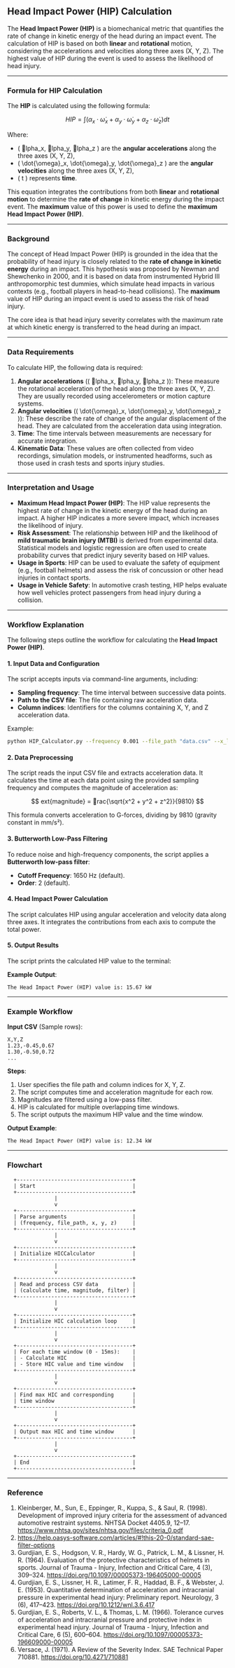 
## Head Impact Power (HIP) Calculation

The **Head Impact Power (HIP)** is a biomechanical metric that quantifies the rate of change in kinetic energy of the head during an impact event. The calculation of HIP is based on both **linear** and **rotational** motion, considering the accelerations and velocities along three axes (X, Y, Z). The highest value of HIP during the event is used to assess the likelihood of head injury.

---

### **Formula for HIP Calculation**

The **HIP** is calculated using the following formula:

$$HIP = \int \left( \alpha_x \cdot \dot{\omega}_x + \alpha_y \cdot \dot{\omega}_y + \alpha_z \cdot \dot{\omega}_z \right) dt$$

Where:
- \( lpha_x, lpha_y, lpha_z \) are the **angular accelerations** along the three axes (X, Y, Z),
- \( \dot{\omega}_x, \dot{\omega}_y, \dot{\omega}_z \) are the **angular velocities** along the three axes (X, Y, Z),
- \( t \) represents **time**.

This equation integrates the contributions from both **linear** and **rotational motion** to determine the **rate of change** in kinetic energy during the impact event. The **maximum** value of this power is used to define the **maximum Head Impact Power (HIP)**.

---

### **Background**

The concept of Head Impact Power (HIP) is grounded in the idea that the probability of head injury is closely related to the **rate of change in kinetic energy** during an impact. This hypothesis was proposed by Newman and Shewchenko in 2000, and it is based on data from instrumented Hybrid III anthropomorphic test dummies, which simulate head impacts in various contexts (e.g., football players in head-to-head collisions). The **maximum** value of HIP during an impact event is used to assess the risk of head injury.

The core idea is that head injury severity correlates with the maximum rate at which kinetic energy is transferred to the head during an impact.

---

### **Data Requirements**

To calculate HIP, the following data is required:
1. **Angular accelerations** (\( lpha_x, lpha_y, lpha_z \)): These measure the rotational acceleration of the head along the three axes (X, Y, Z). They are usually recorded using accelerometers or motion capture systems.
2. **Angular velocities** (\( \dot{\omega}_x, \dot{\omega}_y, \dot{\omega}_z \)): These describe the rate of change of the angular displacement of the head. They are calculated from the acceleration data using integration.
3. **Time**: The time intervals between measurements are necessary for accurate integration.
4. **Kinematic Data**: These values are often collected from video recordings, simulation models, or instrumented headforms, such as those used in crash tests and sports injury studies.

---

### **Interpretation and Usage**

- **Maximum Head Impact Power (HIP)**: The HIP value represents the highest rate of change in the kinetic energy of the head during an impact. A higher HIP indicates a more severe impact, which increases the likelihood of injury.
- **Risk Assessment**: The relationship between HIP and the likelihood of **mild traumatic brain injury (MTBI)** is derived from experimental data. Statistical models and logistic regression are often used to create probability curves that predict injury severity based on HIP values.
- **Usage in Sports**: HIP can be used to evaluate the safety of equipment (e.g., football helmets) and assess the risk of concussion or other head injuries in contact sports.
- **Usage in Vehicle Safety**: In automotive crash testing, HIP helps evaluate how well vehicles protect passengers from head injury during a collision.

---

### **Workflow Explanation**

The following steps outline the workflow for calculating the **Head Impact Power (HIP)**.

#### **1. Input Data and Configuration**
The script accepts inputs via command-line arguments, including:
- **Sampling frequency**: The time interval between successive data points.
- **Path to the CSV file**: The file containing raw acceleration data.
- **Column indices**: Identifiers for the columns containing X, Y, and Z acceleration data.

Example:
```bash
python HIP_Calculator.py --frequency 0.001 --file_path "data.csv" --x_location 2 --y_location 3 --z_location 4
```

#### **2. Data Preprocessing**
The script reads the input CSV file and extracts acceleration data. It calculates the time at each data point using the provided sampling frequency and computes the magnitude of acceleration as:

$$
	ext{magnitude} = rac{\sqrt{x^2 + y^2 + z^2}}{9810}
$$

This formula converts acceleration to G-forces, dividing by 9810 (gravity constant in mm/s²).

#### **3. Butterworth Low-Pass Filtering**
To reduce noise and high-frequency components, the script applies a **Butterworth low-pass filter**:
- **Cutoff Frequency**: 1650 Hz (default).
- **Order**: 2 (default).

#### **4. Head Impact Power Calculation**
The script calculates HIP using angular acceleration and velocity data along three axes. It integrates the contributions from each axis to compute the total power.

#### **5. Output Results**
The script prints the calculated HIP value to the terminal:

**Example Output**:
```
The Head Impact Power (HIP) value is: 15.67 kW
```

---

### **Example Workflow**

**Input CSV** (Sample rows):
```csv
X,Y,Z
1.23,-0.45,0.67
1.30,-0.50,0.72
...
```

**Steps**:
1. User specifies the file path and column indices for X, Y, Z.  
2. The script computes time and acceleration magnitude for each row.
3. Magnitudes are filtered using a low-pass filter.
4. HIP is calculated for multiple overlapping time windows.
5. The script outputs the maximum HIP value and the time window.

**Output Example**:
```
The Head Impact Power (HIP) value is: 12.34 kW
```

---

### **Flowchart**

```plaintext
  +-------------------------------------+
  | Start                               |
  +-------------------------------------+
               |
               v
  +-------------------------------------+
  | Parse arguments                     |
  | (frequency, file_path, x, y, z)     |
  +-------------------------------------+
               |
               v
  +-------------------------------------+
  | Initialize HICCalculator            |
  +-------------------------------------+
               |
               v
  +-------------------------------------+
  | Read and process CSV data           |
  | (calculate time, magnitude, filter) |
  +-------------------------------------+
               |
               v
  +-------------------------------------+
  | Initialize HIC calculation loop     |
  +-------------------------------------+
               |
               v
  +-------------------------------------+
  | For each time window (0 - 15ms):    |
  | - Calculate HIC                     |
  | - Store HIC value and time window   |
  +-------------------------------------+
               |
               v
  +-------------------------------------+
  | Find max HIC and corresponding      |
  | time window                         |
  +-------------------------------------+
               |
               v
  +-------------------------------------+
  | Output max HIC and time window      |
  +-------------------------------------+
               |
               v
  +-------------------------------------+
  | End                                 |
  +-------------------------------------+
```
---

### Reference
1. Kleinberger, M., Sun, E., Eppinger, R., Kuppa, S., & Saul, R. (1998). Development of improved injury criteria for the assessment of advanced automotive restraint systems. NHTSA Docket 4405.9, 12–17. https://www.nhtsa.gov/sites/nhtsa.gov/files/criteria_0.pdf
2. https://help.oasys-software.com/articles/#!this-20-0/standard-sae-filter-options
3. Gurdjian, E. S., Hodgson, V. R., Hardy, W. G., Patrick, L. M., & Lissner, H. R. (1964). Evaluation of the protective characteristics of helmets in sports. Journal of Trauma - Injury, Infection and Critical Care, 4 (3), 309–324. https://doi.org/10.1097/00005373-196405000-00005
4. Gurdjian, E. S., Lissner, H. R., Latimer, F. R., Haddad, B. F., & Webster, J. E. (1953). Quantitative determination of acceleration and intracranial pressure in experimental head injury: Preliminary report. Neurology, 3 (6), 417–423. https://doi.org/10.1212/wnl.3.6.417
5. Gurdjian, E. S., Roberts, V. L., & Thomas, L. M. (1966). Tolerance curves of acceleration and intracranial pressure and protective index in experimental head injury. Journal of Trauma - Injury, Infection and Critical Care, 6 (5), 600–604. https://doi.org/10.1097/00005373-196609000-00005
6. Versace, J. (1971). A Review of the Severity Index. SAE Technical Paper 710881. https://doi.org/10.4271/710881
